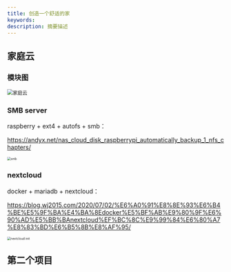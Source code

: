 ```yaml
---
title: 创造一个舒适的家
keywords: 
description: 摘要描述
---
```


## 家庭云

### 模块图

<img src="https://i.loli.net/2021/09/30/hqwOX6tMpmPoWls.jpg" alt="家庭云" style="zoom:80%;" />

### SMB server

raspberry + ext4 + autofs + smb：

https://andyx.net/nas_cloud_disk_raspberrypi_automatically_backup_1_nfs_chapters/

<img src="https://i.loli.net/2021/09/30/JAQr4F3VShjLpYa.jpg" alt="smb" style="zoom:50%;" />

### nextcloud

docker + mariadb + nextcloud：

https://blog.wj2015.com/2020/07/02/%E6%A0%91%E8%8E%93%E6%B4%BE%E5%9F%BA%E4%BA%8Edocker%E5%BF%AB%E9%80%9F%E6%90%AD%E5%BB%BAnextcloud%EF%BC%8C%E9%99%84%E6%80%A7%E8%83%BD%E6%B5%8B%E8%AF%95/

<img src="https://i.loli.net/2021/09/30/a9UfWwkL1eQYZh6.png" alt="nextcloud init" style="zoom:50%;" />





## 第二个项目

